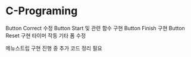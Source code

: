 # C-Programing

Button Correct 수정
Button Start 및 관련 함수 구현
Button Finish 구현
Button Reset 구현
타이머 작동
기타 폼 수정

메뉴스트립 구현 진행 중
추가 코드 정리 필요
